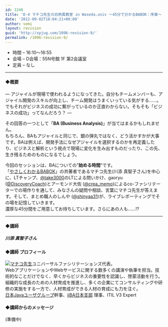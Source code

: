 ```yaml
---
id: 1246
title: 'D-4 マチコ先生の白熱風教室 in Waseda.univ 〜45分で分かるBABOK：序章〜【ディスカッション】'
date: '2012-09-02T18:04:21+00:00'
author: semi
layout: revision
guid: 'http://xpjug.com/1096-revision-9/'
permalink: /1096-revision-9/
---
```


- 時間 – 16:10〜16:55
- 会場 – D会場：55N号館 1F 第2会議室
- 定員 – なし

---

#### ◆概要

― アジャイルが現場で使われるようになってきた。自分もチームメンバーも、アジャイル開発のスキルが向上し、チーム開発はうまくいっている気がする……。でもそれがビジネスの成功に繋がっているのか正直わからない。そもそも「ビジネスの成功」ってなんだろう？ ―

その回答の一つとして「**BA (Business Analysis)**」が当てはまるかもしれません。  
もちろん、BAもアジャイルと同じで、銀の弾丸ではなく、どう活かすかが大事です。BAは例えば、開発手法になぜアジャイルを選択するのかを再定義したり、ビジネスと解析という視点で現場に変化を生み出すものだったり、この先、生き残るためのものになるでしょう。

今回のセッションは、BAについての”**始める時間**“です。  
「[やさしくわかるBABOK](http://www.amazon.co.jp/dp/4798030112)」の共著者であるマチコ先生(川添 真智子さん)を中心に、LTチャンプ、[@take3000](https://twitter.com/take3000)のLTによる問いかけ、gaoryu ([@DiscoveryCoach](https://twitter.com/DiscoveryCoach))とアーモンド大佐 ([@crea\_memo](https://twitter.com/crea_memo))によるco-ファシリテーターでの場作りを通して、みなさんの疑問や相談、言葉にマチコ先生が答えます。そして、まとめ職人のしんや ([@shinyaa31](https://twitter.com/shinyaa31))が、ライブレポーティングでその場を記憶していきます。  
濃厚な45分間をご用意してお待ちしています。さらにあの人も……!?

---

#### ◆講師

##### 川添 真智子さん

#### ◆講師 プロフィール

[![](http://xpjug.com/wp-content/uploads/2012/08/1c092732f538fb307ad361cae6a5ac1f.jpeg "マチコ先生")](http://xpjug.com/wp-content/uploads/2012/08/1c092732f538fb307ad361cae6a5ac1f.jpeg)ユニバーサルファシリテーションズ代表。  
WebアプリケーションやWebサービスに関する数多くの講演や執筆を担当。技術的なことだけでなく、早くからビジネスの重要性を認識し、啓蒙活動を行う。組織的な成長のための人材育成を推進し、多くの企業にてコンサルティングや研修の実施をする一方で、人材育成ができる人材の育成にも力を注ぐ。  
[日本Javaユーザグループ](http://www.java-users.jp/contents/)幹事、[iiBA日本支部](http://www.iiba-japan.org/) 理事、ITIL V3 Expert

#### ◆講師からのメッセージ

(準備中)
